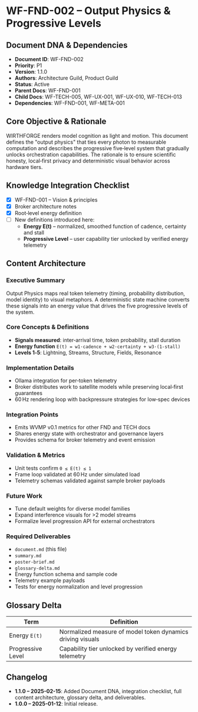 # WF-FND-002 – Output Physics & Progressive Levels

## Document DNA & Dependencies
- **Document ID**: WF-FND-002
- **Priority**: P1
- **Version**: 1.1.0
- **Authors**: Architecture Guild, Product Guild
- **Status**: Active
- **Parent Docs**: WF-FND-001
- **Child Docs**: WF-TECH-005, WF-UX-001, WF-UX-010, WF-TECH-013
- **Dependencies**: WF-FND-001, WF-META-001

## Core Objective & Rationale
WIRTHFORGE renders model cognition as light and motion. This document defines the
"output physics" that ties every photon to measurable computation and describes
the progressive five‑level system that gradually unlocks orchestration
capabilities. The rationale is to ensure scientific honesty, local‑first privacy
and deterministic visual behavior across hardware tiers.

## Knowledge Integration Checklist
- [x] WF-FND-001 – Vision & principles
- [x] Broker architecture notes
- [x] Root‑level energy definition
- [ ] New definitions introduced here:
  - **Energy E(t)** – normalized, smoothed function of cadence, certainty and stall
  - **Progressive Level** – user capability tier unlocked by verified energy telemetry

## Content Architecture
### Executive Summary
Output Physics maps real token telemetry (timing, probability distribution,
model identity) to visual metaphors. A deterministic state machine converts
these signals into an energy value that drives the five progressive levels of
the system.

### Core Concepts & Definitions
- **Signals measured**: inter‑arrival time, token probability, stall duration
- **Energy function** `E(t) = w1·cadence + w2·certainty + w3·(1‑stall)`
- **Levels 1‑5**: Lightning, Streams, Structure, Fields, Resonance

### Implementation Details
- Ollama integration for per‑token telemetry
- Broker distributes work to satellite models while preserving local‑first
  guarantees
- 60 Hz rendering loop with backpressure strategies for low‑spec devices

### Integration Points
- Emits WVMP v0.1 metrics for other FND and TECH docs
- Shares energy state with orchestrator and governance layers
- Provides schema for broker telemetry and event emission

### Validation & Metrics
- Unit tests confirm `0 ≤ E(t) ≤ 1`
- Frame loop validated at 60 Hz under simulated load
- Telemetry schemas validated against sample broker payloads

### Future Work
- Tune default weights for diverse model families
- Expand interference visuals for >2 model streams
- Formalize level progression API for external orchestrators

### Required Deliverables
- `document.md` (this file)
- `summary.md`
- `poster-brief.md`
- `glossary-delta.md`
- Energy function schema and sample code
- Telemetry example payloads
- Tests for energy normalization and level progression

## Glossary Delta
| Term | Definition |
| ---- | ---------- |
| Energy `E(t)` | Normalized measure of model token dynamics driving visuals |
| Progressive Level | Capability tier unlocked by verified energy telemetry |

## Changelog
- **1.1.0 – 2025-02-15**: Added Document DNA, integration checklist, full content
  architecture, glossary delta, and deliverables.
- **1.0.0 – 2025-01-12**: Initial release.
